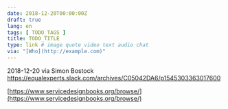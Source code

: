 ```yaml
---
date: 2018-12-20T00:00:00Z
draft: true
lang: en
tags: [ TODO_TAGS ]
title: TODO_TITLE
type: link # image quote video text audio chat
via: "[Who](http://example.com)"
---
```



2018-12-20 via Simon Bostock
https://equalexperts.slack.com/archives/C05042DA6/p1545303363017600

[https://www.servicedesignbooks.org/browse/](https://www.servicedesignbooks.org/browse/)

